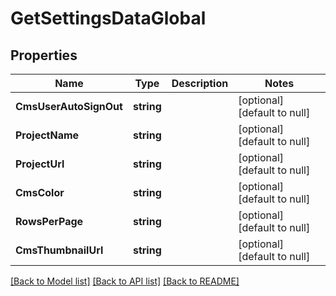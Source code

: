 # GetSettingsDataGlobal

## Properties
Name | Type | Description | Notes
------------ | ------------- | ------------- | -------------
**CmsUserAutoSignOut** | **string** |  | [optional] [default to null]
**ProjectName** | **string** |  | [optional] [default to null]
**ProjectUrl** | **string** |  | [optional] [default to null]
**CmsColor** | **string** |  | [optional] [default to null]
**RowsPerPage** | **string** |  | [optional] [default to null]
**CmsThumbnailUrl** | **string** |  | [optional] [default to null]

[[Back to Model list]](../README.md#documentation-for-models) [[Back to API list]](../README.md#documentation-for-api-endpoints) [[Back to README]](../README.md)


